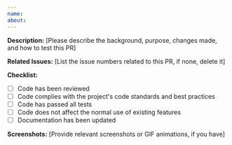 ```yaml
---
name: 
about: 
---
```

**Description:** [Please describe the background, purpose, changes made, and how to test this PR]

**Related Issues:** [List the issue numbers related to this PR, if none, delete it]


**Checklist:**

- [ ]  Code has been reviewed
- [ ]  Code complies with the project's code standards and best practices
- [ ]  Code has passed all tests
- [ ]  Code does not affect the normal use of existing features
- [ ]  Documentation has been updated

**Screenshots:** [Provide relevant screenshots or GIF animations, if you have]